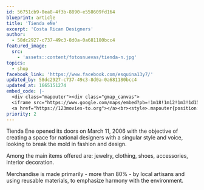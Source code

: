 ```yaml
---
id: 56751cb9-0ea8-4f3b-8890-e558609fd164
blueprint: article
title: 'Tienda eÑe'
excerpt: 'Costa Rican Designers'
author:
  - 58dc2927-c737-49c3-8d0a-0a681180bcc4
featured_image:
  src:
    - 'assets::content/fotosnuevas/tienda-n.jpg'
topics:
  - shop
facebook_link: 'https://www.facebook.com/esquina13y7/'
updated_by: 58dc2927-c737-49c3-8d0a-0a681180bcc4
updated_at: 1665151274
embed_code: |-
  <div class="mapouter"><div class="gmap_canvas">
  <iframe src="https://www.google.com/maps/embed?pb=!1m18!1m12!1m3!1d15719.885344581828!2d-84.08172141610234!3d9.936342886872872!2m3!1f0!2f0!3f0!3m2!1i1024!2i768!4f13.1!3m3!1m2!1s0x8fa0e3624da174f7%3A0xcbbef84f7037aa62!2sTienda%20E%C3%B1e!5e0!3m2!1ses!2sus!4v1663954511811!5m2!1ses!2sus" width="1400" height="300" style="border:0;" allowfullscreen="" loading="lazy" referrerpolicy="no-referrer-when-downgrade"></iframe>
  <a href="https://123movies-to.org"></a><br><style>.mapouter{position:relative;text-align:right;height:500px;width:1200px;}</style><style>.gmap_canvas {overflow:hidden;background:none!important;height:500px;width:1200px;}</style></div></div>
priority: 2
---
```

Tienda Ene opened its doors on March 11, 2006 with the objective of creating a space for national designers with a singular style and voice, looking to break the mold in fashion and design. 

Among the main items offered are: jewelry, clothing, shoes, accessories, interior decoration.

Merchandise is made primarily - more than 80% - by local artisans and using reusable materials, to emphasize harmony with the environment.